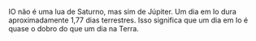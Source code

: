 IO não é uma lua de Saturno, mas sim de Júpiter. Um dia em Io dura aproximadamente 1,77 dias terrestres. Isso significa que um dia em Io é quase o dobro do que um dia na Terra.

